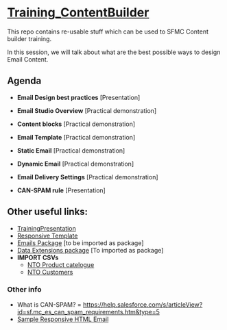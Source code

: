 # [Training_ContentBuilder](https://quip.com/OlgrAbPbasXf)
This repo contains re-usable stuff which can be used to SFMC Content builder training.

In this session, we will talk about what are the best possible ways to design Email Content.

## Agenda
- **Email Design best practices** [Presentation]

- **Email Studio Overview** [Practical demonstration]
- **Content blocks** [Practical demonstration]
- **Email Template** [Practical demonstration]
- **Static Email** [Practical demonstration]
- **Dynamic Email** [Practical demonstration]

- **Email Delivery Settings** [Practical demonstration]
- **CAN-SPAM rule** [Presentation]




## Other useful links:
- [TrainingPresentation](https://quip.com/OlgrAbPbasXf)
- [Responsive Template](https://github.com/cvvishalkumar/Training_ContentBuilder/blob/main/Responsive_Email_Template.html)
- [Emails Package](https://github.com/cvvishalkumar/Training_ContentBuilder/blob/main/NTO_Shoes_Emails.zip) [to be imported as package]
- [Data Extensions package](https://github.com/cvvishalkumar/Training_ContentBuilder/blob/main/NTO_Shoes_DataExtensions.zip) [To imported as package]
- **IMPORT CSVs** 
   - [NTO Product catelogue](https://github.com/cvvishalkumar/Training_ContentBuilder/blob/main/NTO_Product_catalogue20220206.csv)  
   - [NTO Customers](https://github.com/cvvishalkumar/Training_ContentBuilder/blob/main/NTO_demo_customers20220206.csv)



### Other info
- What is CAN-SPAM? = https://help.salesforce.com/s/articleView?id=sf.mc_es_can_spam_requirements.htm&type=5
- [Sample Responsive HTML Email](https://github.com/cvvishalkumar/Training_ContentBuilder/blob/main/Sample_content_blocks.html)
